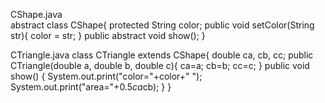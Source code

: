 CShape.java        
abstract class CShape{
    protected String color;
    public void setColor(String str){
        color = str;
    }
    public abstract void show();
}

CTriangle.java
class CTriangle extends CShape{
    double ca, cb, cc;
    public CTriangle(double a, double b, double c){
        ca=a;
        cb=b;
        cc=c;
    }
    public void show() {
        System.out.print("color="+color+"  ");
        System.out.print("area="+0.5*ca*cb);
    }
}
